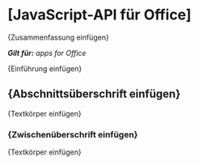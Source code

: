 
# [JavaScript-API für Office]
{Zusammenfassung einfügen}

 _**Gilt für:** apps for Office_

{Einführung einfügen}

## {Abschnittsüberschrift einfügen}

{Textkörper einfügen}


### {Zwischenüberschrift einfügen}

{Textkörper einfügen}

